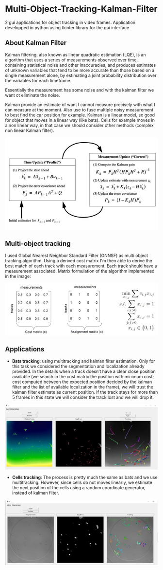 # Multi-Object-Tracking-Kalman-Filter

2 gui applications for object tracking in video frames. Application developped in python using tkinter library for the gui interface.

## About Kalman Filter
Kalman filtering, also known as linear quadratic estimation (LQE), is an algorithm 
that uses a series of measurements observed over time, containing statistical 
noise and other inaccuracies, and produces estimates of unknown variables that tend 
to be more accurate than those based on a single measurement alone, by estimating 
a joint probability distribution over the variables for each timeframe.

Essentially the measurement has some noise and with the kalman filter we want ot eliminate the noise.

Kalman provide an estimate of want I cannot measure precisely with what I can measure at the moment.
Also use to fuse multiple noisy measurement to best find the car position for example.
Kalman is a linear model, so good for object that moves in a linear way (like bats). Cells for example moves in a non linear way,
in that case we should consider other methods (complex non linear Kalman filter).

![Alt text](/git-docs/kalman.JPG )

## Multi-object tracking
I used Global Nearest Neighbor Standard Filter (GNNSF) as multi object tracking algorithm. Using a derived cost matrix I'm then able to derive the best match of each track with each measurement. Each track should have a measurement associated. Matrix formulation of the algorithm implemented in the image:

![Alt text](/git-docs/multitrack.JPG )

## Applications
- **Bats tracking**: using multitracking and kalman filter estimation. Only for this task we considered the segmentation and localization already provided. In the details when a track doesn’t have a clear close position available (we search in the cost matrix the position with minimum cost; cost computed between the expected position decided by the kalman filter and the list of available localization in the frame), we will trust the kalman filter estimate as current position. If the track stays for more than 5 frames in this state we will consider the track lost and we will drop it.

![Alt text](/git-docs/bats_app.JPG ) 

- **Cells tracking**: The process is pretty much the same as bats and we use multitracking. However, since cells do not moves linearly, we estimate the next position of the cells using a random coordinate generator, instead of kalman filter.

![Alt text](/git-docs/cells_app.JPG ) 
